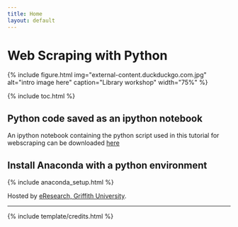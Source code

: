 ```yaml
---
title: Home
layout: default
---
```


# Web Scraping with Python

{% include figure.html img="external-content.duckduckgo.com.jpg" alt="intro image here" caption="Library workshop" width="75%" %}

{% include toc.html %}

## Python code saved as an ipython notebook

An ipython notebook containing the python script used in this tutorial for webscraping can be downloaded <a href="https://minhaskamal.github.io/DownGit/#/home?url=https://github.com/gu-eresearch/web_scraping_workshop/blob/main/downloads/webscraping.ipynb" target="_blank"> here</a>

## Install Anaconda with a python environment

{% include anaconda_setup.html %}


Hosted by [eResearch, Griffith University](https://www.griffith.edu.au/eresearch-services).

------

{% include template/credits.html %}
